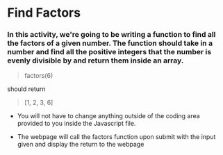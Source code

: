# Find Factors

### In this activity, we're going to be writing a function to find all the factors of a given number. The function should take in a number and find all the positive integers that the number is evenly divisible by and return them inside an array.

> factors(6)

should return

> [1, 2, 3, 6]

* You will not have to change anything outside of the coding area provided to you inside the Javascript file.

* The webpage will call the factors function upon submit with the input given and display the return to the webpage